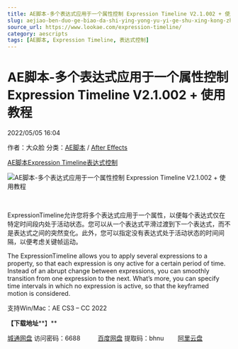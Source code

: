 ```yaml
---
title: AE脚本-多个表达式应用于一个属性控制 Expression Timeline V2.1.002 + 使用教程
slug: aejiao-ben-duo-ge-biao-da-shi-ying-yong-yu-yi-ge-shu-xing-kong-zhi-expression-timeline-v2-1-002-shi-yong-jiao-cheng
source_url: https://www.lookae.com/expression-timeline/
category: aescripts
tags: [AE脚本, Expression Timeline, 表达式控制]
---
```

# AE脚本-多个表达式应用于一个属性控制 Expression Timeline V2.1.002 + 使用教程

2022/05/05 16:04

作者：大众脸
分类：[AE脚本](https://www.lookae.com/after-effects/aescripts/) / [After Effects](https://www.lookae.com/after-effects/)

[AE脚本](https://www.lookae.com/tag/ae%e8%84%9a%e6%9c%ac/)[Expression Timeline](https://www.lookae.com/tag/expression-timeline/)[表达式控制](https://www.lookae.com/tag/%e8%a1%a8%e8%be%be%e5%bc%8f%e6%8e%a7%e5%88%b6/)

![AE脚本-多个表达式应用于一个属性控制 Expression Timeline V2.1.002 + 使用教程](https://www.lookae.com/wp-content/uploads/2022/05/Expression-Timeline.jpg "AE脚本-多个表达式应用于一个属性控制 Expression Timeline V2.1.002 + 使用教程-LookAE.com")

[﻿﻿﻿](https://cloud.video.taobao.com//play/u/705956171/p/1/e/6/t/1/358199161467.mp4)

ExpressionTimeline允许您将多个表达式应用于一个属性，以便每个表达式仅在特定时间段内处于活动状态。您可以从一个表达式平滑过渡到下一个表达式，而不是表达式之间的突然变化。此外，您可以指定没有表达式处于活动状态的时间间隔，以便考虑关键帧运动。

The ExpressionTimeline allows you to apply several expressions to a property, so that each expression is ony active for a certain period of time. Instead of an abrupt change between expressions, you can smoothly transition from one expression to the next. What’s more, you can specify time intervals in which no expression is active, so that the keyframed motion is considered.

支持Win/Mac：AE CS3 – CC 2022

**【下载地址****】**

[城通网盘](https://url70.ctfile.com/f/2827370-577535876-6c7ab8?p=4431) 访问密码：6688          [百度网盘](https://pan.baidu.com/s/1jzhpTZs_0t8wZ7Suy1EvBg?pwd=bhnu) 提取码：bhnu        [阿里云盘](https://www.aliyundrive.com/s/5wswr3AeDGE)
